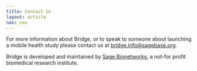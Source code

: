 ```yaml
---
title: Contact Us
layout: article
nav: nav
---
```

For more information about Bridge, or to speak to someone about launching a mobile health study please contact us at [bridge.info@sagebase.org](mailto:bridge.info@sagebase.org).

Bridge is developed and maintained by [Sage Bionetworks](http://sagebase.org/), a not-for profit biomedical research institute.
